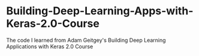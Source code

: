 # Building-Deep-Learning-Apps-with-Keras-2.0-Course
The code I learned from Adam Geitgey's Building Deep Learning Applications with Keras 2.0 Course
